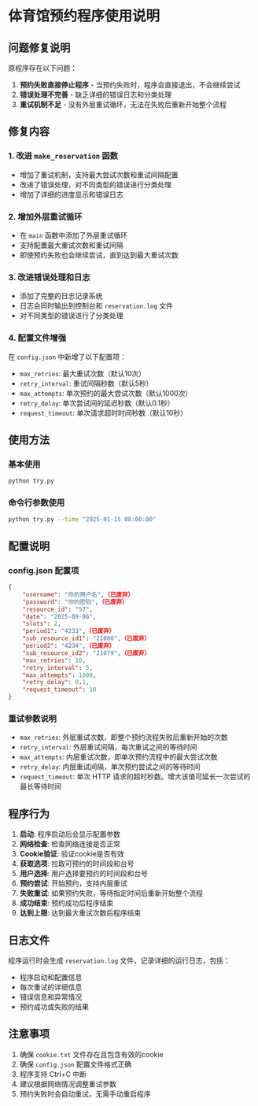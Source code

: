 # 体育馆预约程序使用说明

## 问题修复说明

原程序存在以下问题：
1. **预约失败直接停止程序** - 当预约失败时，程序会直接退出，不会继续尝试
2. **错误处理不完善** - 缺乏详细的错误日志和分类处理
3. **重试机制不足** - 没有外层重试循环，无法在失败后重新开始整个流程

## 修复内容

### 1. 改进 `make_reservation` 函数
- 增加了重试机制，支持最大尝试次数和重试间隔配置
- 改进了错误处理，对不同类型的错误进行分类处理
- 增加了详细的进度显示和错误日志

### 2. 增加外层重试循环
- 在 `main` 函数中添加了外层重试循环
- 支持配置最大重试次数和重试间隔
- 即使预约失败也会继续尝试，直到达到最大重试次数

### 3. 改进错误处理和日志
- 添加了完整的日志记录系统
- 日志会同时输出到控制台和 `reservation.log` 文件
- 对不同类型的错误进行了分类处理

### 4. 配置文件增强
在 `config.json` 中新增了以下配置项：
- `max_retries`: 最大重试次数（默认10次）
- `retry_interval`: 重试间隔秒数（默认5秒）
- `max_attempts`: 单次预约的最大尝试次数（默认1000次）
- `retry_delay`: 单次尝试间的延迟秒数（默认0.1秒）
 - `request_timeout`: 单次请求超时时间秒数（默认10秒）

## 使用方法

### 基本使用
```bash
python try.py
```

### 命令行参数使用
```bash
python try.py --time "2025-01-15 08:00:00"
```

## 配置说明

### config.json 配置项
```json
{
    "username": "你的用户名",（已废弃）
    "password": "你的密码",（已废弃）
    "resource_id": "57",
    "date": "2025-09-06",
    "slots": 2,
    "period1": "4233",（已废弃）
    "sub_resource_id1": "21080",（已废弃）
    "period2": "4234",（已废弃）
    "sub_resource_id2": "21079",（已废弃）
    "max_retries": 10,
    "retry_interval": 5,
    "max_attempts": 1000,
    "retry_delay": 0.1,
    "request_timeout": 10
}
```

### 重试参数说明
- `max_retries`: 外层重试次数，即整个预约流程失败后重新开始的次数
- `retry_interval`: 外层重试间隔，每次重试之间的等待时间
- `max_attempts`: 内层重试次数，即单次预约流程中的最大尝试次数
- `retry_delay`: 内层重试间隔，单次预约尝试之间的等待时间
 - `request_timeout`: 单次 HTTP 请求的超时秒数。增大该值可延长一次尝试的最长等待时间

## 程序行为

1. **启动**: 程序启动后会显示配置参数
2. **网络检查**: 检查网络连接是否正常
3. **Cookie验证**: 验证cookie是否有效
4. **获取选项**: 拉取可预约的时间段和台号
5. **用户选择**: 用户选择要预约的时间段和台号
6. **预约尝试**: 开始预约，支持内层重试
7. **失败重试**: 如果预约失败，等待指定时间后重新开始整个流程
8. **成功结束**: 预约成功后程序结束
9. **达到上限**: 达到最大重试次数后程序结束

## 日志文件

程序运行时会生成 `reservation.log` 文件，记录详细的运行日志，包括：
- 程序启动和配置信息
- 每次重试的详细信息
- 错误信息和异常情况
- 预约成功或失败的结果

## 注意事项

1. 确保 `cookie.txt` 文件存在且包含有效的cookie
2. 确保 `config.json` 配置文件格式正确
3. 程序支持 Ctrl+C 中断
4. 建议根据网络情况调整重试参数
5. 预约失败时会自动重试，无需手动重启程序
